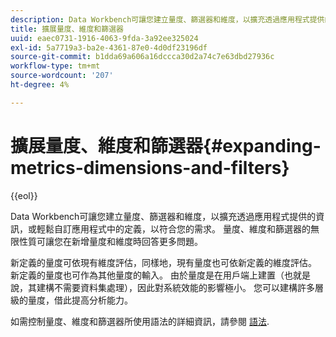 ```yaml
---
description: Data Workbench可讓您建立量度、篩選器和維度，以擴充透過應用程式提供的資訊，或輕鬆自訂應用程式中的定義，以符合您的需求。 量度、維度和篩選器的無限性質可讓您在新增量度和維度時回答更多問題。
title: 擴展量度、維度和篩選器
uuid: eaec0731-1916-4063-9fda-3a92ee325024
exl-id: 5a7719a3-ba2e-4361-87e0-4d0df23196df
source-git-commit: b1dda69a606a16dccca30d2a74c7e63dbd27936c
workflow-type: tm+mt
source-wordcount: '207'
ht-degree: 4%

---
```


# 擴展量度、維度和篩選器{#expanding-metrics-dimensions-and-filters}

{{eol}}

Data Workbench可讓您建立量度、篩選器和維度，以擴充透過應用程式提供的資訊，或輕鬆自訂應用程式中的定義，以符合您的需求。 量度、維度和篩選器的無限性質可讓您在新增量度和維度時回答更多問題。

新定義的量度可依現有維度評估，同樣地，現有量度也可依新定義的維度評估。 新定義的量度也可作為其他量度的輸入。 由於量度是在用戶端上建置（也就是說，其建構不需要資料集處理），因此對系統效能的影響極小。 您可以建構許多層級的量度，借此提高分析能力。

如需控制量度、維度和篩選器所使用語法的詳細資訊，請參閱 [語法](https://experienceleague.adobe.com/docs/data-workbench/using/client/qry-lang-syntx/c-qry-lang-syntx.html).
